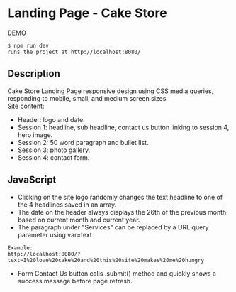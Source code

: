 # Landing Page - Cake Store

[DEMO](https://daph3105.github.io/landing-page/dist/index.html)

```npm command
$ npm run dev
runs the project at http://localhost:8080/
```

## Description ##
Cake Store Landing Page responsive design using CSS media queries, responding to mobile, small, and medium screen sizes.</br>
Site content:
- Header: logo and date.
- Session 1: headline, sub headline, contact us button linking to session 4, hero image.
- Session 2: 50 word paragraph and bullet list.
- Session 3: photo gallery.
- Session 4: contact form.

## JavaScript ##
- Clicking on the site logo randomly changes the text headline to one of the 4 headlines saved in an array.
- The date on the header always displays the 26th of the previous month based on current month and current year.
- The paragraph under "Services" can be replaced by a URL query parameter using var=text 
```
Example:
http://localhost:8080/?text=I%20love%20cake%20and%20this%20site%20makes%20me%20hungry
```
- Form Contact Us button calls .submit() method and quickly shows a success message before page refresh.

